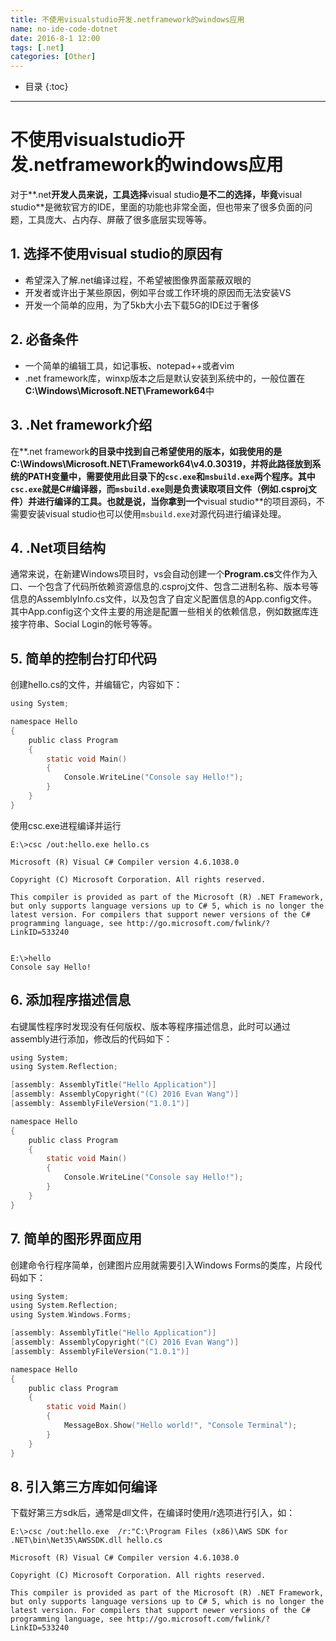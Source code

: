 ```yaml
---
title: 不使用visualstudio开发.netframework的windows应用
name: no-ide-code-dotnet
date: 2016-8-1 12:00
tags: [.net]
categories: [Other]
---
```


* 目录
{:toc}

---

# 不使用visualstudio开发.netframework的windows应用

对于**.net**开发人员来说，工具选择**visual studio**是不二的选择，毕竟**visual studio**是微软官方的IDE，里面的功能也非常全面，但也带来了很多负面的问题，工具庞大、占内存、屏蔽了很多底层实现等等。

## 1. 选择不使用visual studio的原因有

* 希望深入了解.net编译过程，不希望被图像界面蒙蔽双眼的
* 开发者或许出于某些原因，例如平台或工作环境的原因而无法安装VS
* 开发一个简单的应用，为了5kb大小去下载5G的IDE过于奢侈

## 2. 必备条件

* 一个简单的编辑工具，如记事板、notepad++或者vim
* .net framework库，winxp版本之后是默认安装到系统中的，一般位置在**C:\Windows\Microsoft.NET\Framework64**中

## 3. .Net framework介绍

在**.net framework**的目录中找到自己希望使用的版本，如我使用的是 **C:\Windows\Microsoft.NET\Framework64\v4.0.30319**，并将此路径放到系统的PATH变量中，需要使用此目录下的`csc.exe`和`msbuild.exe`两个程序。其中`csc.exe`就是C#编译器，而`msbuild.exe`则是负责读取项目文件（例如.csproj文件）并进行编译的工具。也就是说，当你拿到一个**visual studio**的项目源码，不需要安装visual studio也可以使用`msbuild.exe`对源代码进行编译处理。

## 4. .Net项目结构

通常来说，在新建Windows项目时，vs会自动创建一个**Program.cs**文件作为入口、一个包含了代码所依赖资源信息的.csproj文件、包含二进制名称、版本号等信息的AssemblyInfo.cs文件，以及包含了自定义配置信息的App.config文件。其中App.config这个文件主要的用途是配置一些相关的依赖信息，例如数据库连接字符串、Social Login的帐号等等。

## 5. 简单的控制台打印代码

创建hello.cs的文件，并编辑它，内容如下：

```c
using System;

namespace Hello
{
    public class Program
    {
    	static void Main()
    	{
        	Console.WriteLine("Console say Hello!");
    	}
    }
}
```

使用csc.exe进程编译并运行

```
E:\>csc /out:hello.exe hello.cs

Microsoft (R) Visual C# Compiler version 4.6.1038.0

Copyright (C) Microsoft Corporation. All rights reserved.

This compiler is provided as part of the Microsoft (R) .NET Framework, but only supports language versions up to C# 5, which is no longer the latest version. For compilers that support newer versions of the C# programming language, see http://go.microsoft.com/fwlink/?LinkID=533240


E:\>hello
Console say Hello!
```

## 6. 添加程序描述信息

右键属性程序时发现没有任何版权、版本等程序描述信息，此时可以通过assembly进行添加，修改后的代码如下：

```c
using System;
using System.Reflection;

[assembly: AssemblyTitle("Hello Application")]
[assembly: AssemblyCopyright("(C) 2016 Evan Wang")]
[assembly: AssemblyFileVersion("1.0.1")]

namespace Hello
{
    public class Program
    {
    	static void Main()
    	{
        	Console.WriteLine("Console say Hello!");
    	}
    }
}
```

## 7. 简单的图形界面应用

创建命令行程序简单，创建图片应用就需要引入Windows Forms的类库，片段代码如下：

```c
using System;
using System.Reflection;
using System.Windows.Forms;

[assembly: AssemblyTitle("Hello Application")]
[assembly: AssemblyCopyright("(C) 2016 Evan Wang")]
[assembly: AssemblyFileVersion("1.0.1")]

namespace Hello
{
    public class Program
    {
    	static void Main()
    	{
        	MessageBox.Show("Hello world!", "Console Terminal");
    	}
    }
}
```

## 8. 引入第三方库如何编译

下载好第三方sdk后，通常是dll文件，在编译时使用/r选项进行引入，如：

```
E:\>csc /out:hello.exe  /r:"C:\Program Files (x86)\AWS SDK for .NET\bin\Net35\AWSSDK.dll hello.cs

Microsoft (R) Visual C# Compiler version 4.6.1038.0

Copyright (C) Microsoft Corporation. All rights reserved.

This compiler is provided as part of the Microsoft (R) .NET Framework, but only supports language versions up to C# 5, which is no longer the latest version. For compilers that support newer versions of the C# programming language, see http://go.microsoft.com/fwlink/?LinkID=533240
```